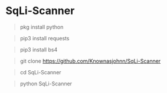 # SqLi-Scanner

>pkg install python

>pip3 install requests 

>pip3 install bs4

>git clone https://github.com/Knownasjohnn/SqLi-Scanner

>cd SqLi-Scanner

>python SqLi-Scanner
